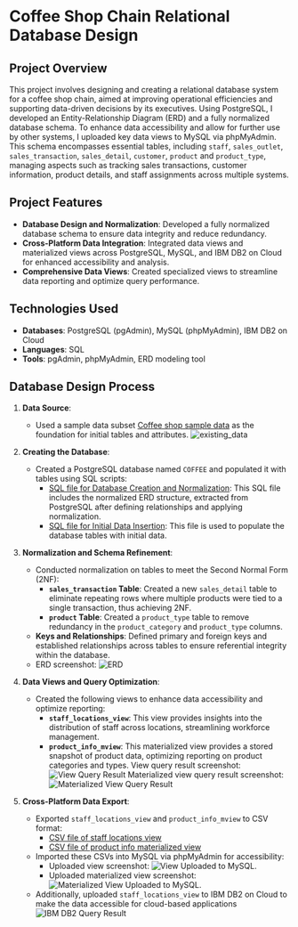 # Coffee Shop Chain Relational Database Design

## Project Overview
This project involves designing and creating a relational database system for a coffee shop chain, aimed at improving operational efficiencies and supporting data-driven decisions by its executives. Using PostgreSQL, I developed an Entity-Relationship Diagram (ERD) and a fully normalized database schema. To enhance data accessibility and allow for further use by other systems, I uploaded key data views to MySQL via phpMyAdmin. This schema encompasses essential tables, including `staff`, `sales_outlet`, `sales_transaction`, `sales_detail`, `customer`, `product` and `product_type`, managing aspects such as tracking sales transactions, customer information, product details, and staff assignments across multiple systems.

## Project Features
- **Database Design and Normalization**: Developed a fully normalized database schema to ensure data integrity and reduce redundancy.
- **Cross-Platform Data Integration**: Integrated data views and materialized views across PostgreSQL, MySQL, and IBM DB2 on Cloud for enhanced accessibility and analysis.
- **Comprehensive Data Views**: Created specialized views to streamline data reporting and optimize query performance.

## Technologies Used
- **Databases**: PostgreSQL (pgAdmin), MySQL (phpMyAdmin), IBM DB2 on Cloud
- **Languages**: SQL
- **Tools**: pgAdmin, phpMyAdmin, ERD modeling tool

## Database Design Process

1. **Data Source**: 
   - Used a sample data subset [Coffee shop sample data](https://community.ibm.com/community/user/businessanalytics/blogs/steven-macko/2019/07/12/beanie-coffee-1113?utm_source=Exinfluencer&utm_content=000026UJ&utm_id=NA-SkillsNetwork-Channel-SkillsNetworkCoursesIBMDB0110ENSkillsNetwork24601058-2021-01-01&utm_medium=Exinfluencer&utm_term=10006555) as the foundation for initial tables and attributes.
     ![existing_data](https://github.com/user-attachments/assets/a09cda30-e06a-4f91-aba3-14f1f22c3c0a)

2. **Creating the Database**: 
   - Created a PostgreSQL database named `COFFEE` and populated it with tables using SQL scripts:
      - [SQL file for Database Creation and Normalization](https://github.com/user-attachments/files/17575208/GeneratedScript.zip): This SQL file includes the normalized ERD structure, extracted from PostgreSQL after defining relationships and applying normalization.
      - [SQL file for Initial Data Insertion](https://github.com/user-attachments/files/17575241/CoffeeData.zip): This file is used to populate the database tables with initial data.

3. **Normalization and Schema Refinement**:
   - Conducted normalization on tables to meet the Second Normal Form (2NF):
     - **`sales_transaction` Table**: Created a new `sales_detail` table to eliminate repeating rows where multiple products were tied to a single transaction, thus achieving 2NF.
     - **`product` Table**: Created a `product_type` table to remove redundancy in the `product_category` and `product_type` columns.
   - **Keys and Relationships**: Defined primary and foreign keys and established relationships across tables to ensure referential integrity within the database.
   - ERD screenshot: ![ERD](https://github.com/user-attachments/assets/ae908188-4e8d-4c63-8e5a-36df067c2edc)

4. **Data Views and Query Optimization**:
   - Created the following views to enhance data accessibility and optimize reporting:
     - **`staff_locations_view`**: This view provides insights into the distribution of staff across locations, streamlining workforce management.
     - **`product_info_mview`**: This materialized view provides a stored snapshot of product data, optimizing reporting on product categories and types.
       View query result screenshot: ![View Query Result](https://github.com/user-attachments/assets/b2d7cd6d-fc5e-416b-ba8d-8995a10695d9)
       Materialized view query result screenshot: ![Materialized View Query Result](https://github.com/user-attachments/assets/92802093-0a1d-4023-b481-b8efe0683782)

5. **Cross-Platform Data Export**:
   - Exported `staff_locations_view` and `product_info_mview` to CSV format:
      - [CSV file of staff locations view](https://github.com/user-attachments/files/17575398/staff_locations_view.csv)
      - [CSV file of product info materialized view](https://github.com/user-attachments/files/17575400/product_info_m-view.csv)
   - Imported these CSVs into MySQL via phpMyAdmin for accessibility:
      - Uploaded view screenshot: ![View Uploaded to MySQL](https://github.com/user-attachments/assets/1c87a1ed-6d49-46e1-9239-d28ff02b4365).
      - Uploaded materialized view screenshot: ![Materialized View Uploaded to MySQL](https://github.com/user-attachments/assets/833ca26d-c837-476f-87e1-c1bed2fbbcb9).
   - Additionally, uploaded `staff_locations_view` to IBM DB2 on Cloud to make the data accessible for cloud-based applications ![IBM DB2 Query Result](https://github.com/user-attachments/assets/d522b0ef-a650-4228-8d40-8c5a8f87602a)
